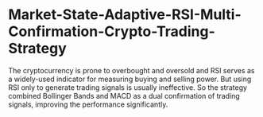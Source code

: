 # Market-State-Adaptive-RSI-Multi-Confirmation-Crypto-Trading-Strategy
The cryptocurrency is prone to overbought and oversold and RSI serves as a widely-used indicator for measuring buying and selling power. But using RSI only to generate trading signals is usually ineffective. So the strategy combined Bollinger Bands and MACD as a dual confirmation of trading signals, improving the performance significantly.
